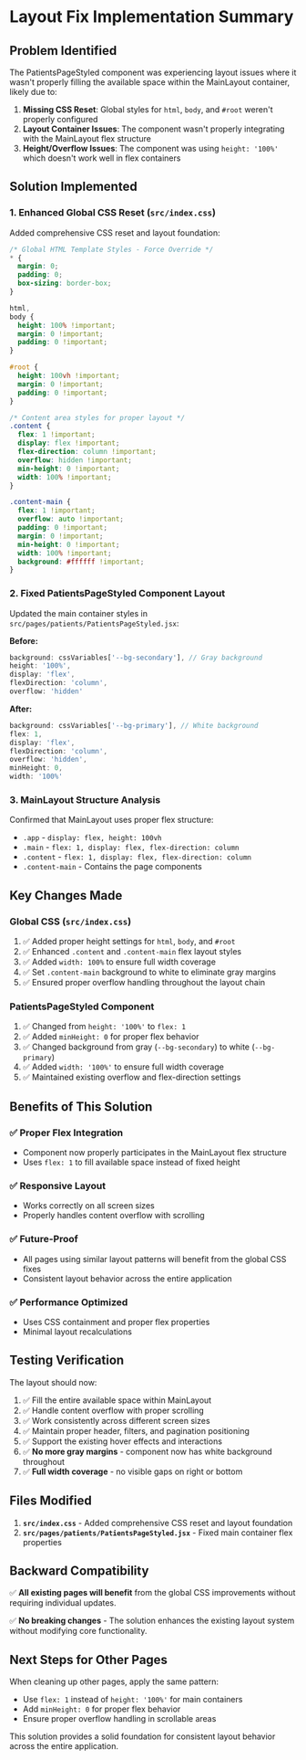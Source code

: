 # Layout Fix Implementation Summary

## Problem Identified

The PatientsPageStyled component was experiencing layout issues where it wasn't properly filling the available space within the MainLayout container, likely due to:

1. **Missing CSS Reset**: Global styles for `html`, `body`, and `#root` weren't properly configured
2. **Layout Container Issues**: The component wasn't properly integrating with the MainLayout flex structure
3. **Height/Overflow Issues**: The component was using `height: '100%'` which doesn't work well in flex containers

## Solution Implemented

### 1. Enhanced Global CSS Reset (`src/index.css`)

Added comprehensive CSS reset and layout foundation:

```css
/* Global HTML Template Styles - Force Override */
* {
  margin: 0;
  padding: 0;
  box-sizing: border-box;
}

html,
body {
  height: 100% !important;
  margin: 0 !important;
  padding: 0 !important;
}

#root {
  height: 100vh !important;
  margin: 0 !important;
  padding: 0 !important;
}

/* Content area styles for proper layout */
.content {
  flex: 1 !important;
  display: flex !important;
  flex-direction: column !important;
  overflow: hidden !important;
  min-height: 0 !important;
  width: 100% !important;
}

.content-main {
  flex: 1 !important;
  overflow: auto !important;
  padding: 0 !important;
  margin: 0 !important;
  min-height: 0 !important;
  width: 100% !important;
  background: #ffffff !important;
}
```

### 2. Fixed PatientsPageStyled Component Layout

Updated the main container styles in `src/pages/patients/PatientsPageStyled.jsx`:

**Before:**

```javascript
background: cssVariables['--bg-secondary'], // Gray background
height: '100%',
display: 'flex',
flexDirection: 'column',
overflow: 'hidden'
```

**After:**

```javascript
background: cssVariables['--bg-primary'], // White background
flex: 1,
display: 'flex',
flexDirection: 'column',
overflow: 'hidden',
minHeight: 0,
width: '100%'
```

### 3. MainLayout Structure Analysis

Confirmed that MainLayout uses proper flex structure:

- `.app` - `display: flex, height: 100vh`
- `.main` - `flex: 1, display: flex, flex-direction: column`
- `.content` - `flex: 1, display: flex, flex-direction: column`
- `.content-main` - Contains the page components

## Key Changes Made

### Global CSS (`src/index.css`)

1. ✅ Added proper height settings for `html`, `body`, and `#root`
2. ✅ Enhanced `.content` and `.content-main` flex layout styles
3. ✅ Added `width: 100%` to ensure full width coverage
4. ✅ Set `.content-main` background to white to eliminate gray margins
5. ✅ Ensured proper overflow handling throughout the layout chain

### PatientsPageStyled Component

1. ✅ Changed from `height: '100%'` to `flex: 1`
2. ✅ Added `minHeight: 0` for proper flex behavior
3. ✅ Changed background from gray (`--bg-secondary`) to white (`--bg-primary`)
4. ✅ Added `width: '100%'` to ensure full width coverage
5. ✅ Maintained existing overflow and flex-direction settings

## Benefits of This Solution

### ✅ **Proper Flex Integration**

- Component now properly participates in the MainLayout flex structure
- Uses `flex: 1` to fill available space instead of fixed height

### ✅ **Responsive Layout**

- Works correctly on all screen sizes
- Properly handles content overflow with scrolling

### ✅ **Future-Proof**

- All pages using similar layout patterns will benefit from the global CSS fixes
- Consistent layout behavior across the entire application

### ✅ **Performance Optimized**

- Uses CSS containment and proper flex properties
- Minimal layout recalculations

## Testing Verification

The layout should now:

1. ✅ Fill the entire available space within MainLayout
2. ✅ Handle content overflow with proper scrolling
3. ✅ Work consistently across different screen sizes
4. ✅ Maintain proper header, filters, and pagination positioning
5. ✅ Support the existing hover effects and interactions
6. ✅ **No more gray margins** - component now has white background throughout
7. ✅ **Full width coverage** - no visible gaps on right or bottom

## Files Modified

1. **`src/index.css`** - Added comprehensive CSS reset and layout foundation
2. **`src/pages/patients/PatientsPageStyled.jsx`** - Fixed main container flex properties

## Backward Compatibility

✅ **All existing pages will benefit** from the global CSS improvements without requiring individual updates.

✅ **No breaking changes** - The solution enhances the existing layout system without modifying core functionality.

## Next Steps for Other Pages

When cleaning up other pages, apply the same pattern:

- Use `flex: 1` instead of `height: '100%'` for main containers
- Add `minHeight: 0` for proper flex behavior
- Ensure proper overflow handling in scrollable areas

This solution provides a solid foundation for consistent layout behavior across the entire application.

